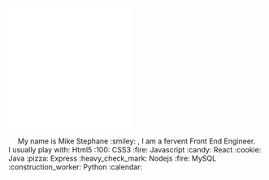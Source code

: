  ![introduction](./image.svg) 
 <center>My name is Mike Stephane :smiley: , I am a fervent Front End Engineer.</center>
I usually play with:
 Html5 :100:
 CSS3  :fire:
 Javascript :candy:
React :cookie:
 Java :pizza:
Express :heavy_check_mark:
Nodejs :fire:
MySQL :construction_worker:
Python :calendar:






